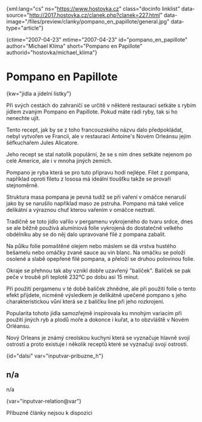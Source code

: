 
{xml:lang="cs" ns="https://www.hostovka.cz" class="docinfo linklist" data-source="http://2017.hostovka.cz/clanek.php?clanek=227.html" data-image="/files/preview/clanky/pompano\_en\_papillote/general.jpg" data-type="article"}

{ctime="2007-04-23" mtime="2007-04-23" id="pompano\_en\_papillote" author="Michael Klíma" short="Pompano en Papillote" authorid="hostovka/michael_klima"}

# Pompano en Papillote

<!-- generated attribute kw by user_udpatekw.sh on 2020-05-12, do not edit -->

{kw="jídla a jídelní lístky"}

Při svých cestách do zahraničí se určitě v některé restauraci setkáte s rybím jídlem zvaným Pompano en Papillote. Pokud máte rádi ryby, tak si ho nenechte ujít.

Tento recept, jak by se z toho francouzského názvu dalo předpokládat, nebyl vytvořen ve Francii, ale v restauraci Antoine's Novém Orleánsu jejím šéfkuchařem Jules Alicatore.

Jeho recept se stal natolik populární, že se s ním dnes setkáte nejenom po celé Americe, ale i v mnoha jiných zemích.

Pompano je ryba která se pro tuto přípravu hodí nejlépe. Filet z pompana, například oproti filetu z lososa má ideální tloušťku takže se provaří stejnoměrně.

Struktura masa pompana je pevná tudíž se při vaření v omáčce nenaruší jako by se narušilo například maso ze pstruha. Pompano má také velice delikátní a výraznou chuť kterou vařením v omáčce neztratí.

Tradičně se toto jídlo vařilo v pergamenu vykrojeného do tvaru srdce, dnes se ale běžně používá alumíniová folie vykrojená do dostatečně velkého obdélníku aby se do něj dalo upravované filé z pompana zabalit.

Na půlku folie pomaštěné olejem nebo máslem se dá vrstva hustého bešamelu nebo omáčky zvané sauce au vin blanc. Na omáčku se položí osolené a slabě opepřené filé pompana, a přeloží se druhou polovinou folie.

Okraje se přehnou tak aby vznikl dobře uzavřený "balíček". Balíček se pak peče v troubě při teplotě 232°C po dobu asi 15 minut.

Při použití pergamenu v té době balíček zhnědne, ale při použití folie o tento efekt přijdete, nicméně výsledkem je delikátně upečené pompano s jeho charakteristickou vůní která se z balíčku line při jeho rozkrojení.

Popularita tohoto jídla samozřejmě inspirovala ku mnohým variacím při použití jiných ryb a plodů moře a dokonce i kuřat, a to obzvláště v Novém Orléansu.

Nový Orleans je známý creolskou kuchyní která se vyznačuje hlavně svojí ostrostí a proto existuje i několik receptů které se vyznačují svojí ostrostí.

{id="dalsi" var="inputvar-pribuzne_h"}

## n/a

n/a

{var="inputvar-relation@var"}

Příbuzné články nejsou k dispozici

